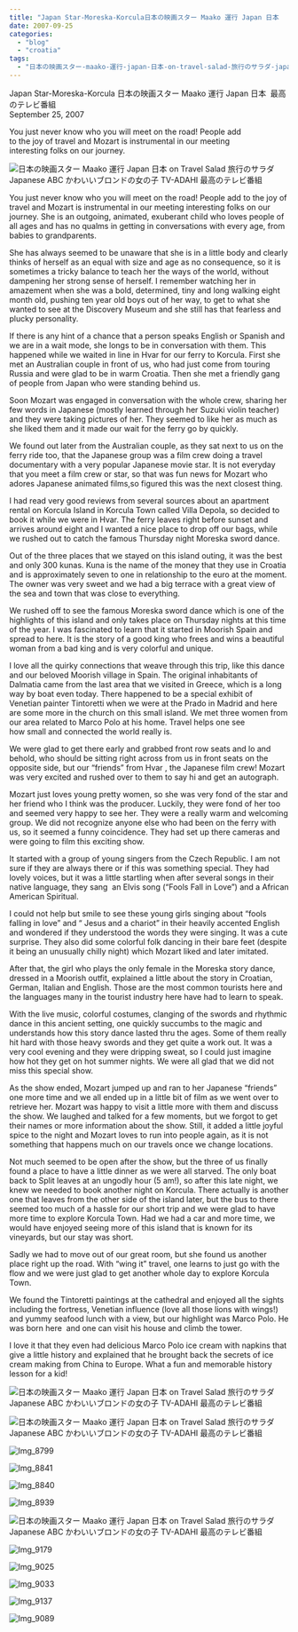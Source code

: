 ```yaml
---
title: "Japan Star-Moreska-Korcula日本の映画スター Maako 運行 Japan 日本   最高のテレビ番組"
date: 2007-09-25
categories: 
  - "blog"
  - "croatia"
tags: 
  - "日本の映画スター-maako-運行-japan-日本-on-travel-salad-旅行のサラダ-japane"
---
```


Japan Star-Moreska-Korcula 日本の映画スター Maako 運行 Japan 日本  最高のテレビ番組  
September 25, 2007

You just never know who you will meet on the road! People add  
to the joy of travel and Mozart is instrumental in our meeting  
interesting folks on our journey.

<!--more-->

![日本の映画スター Maako 運行 Japan 日本 on Travel Salad 旅行のサラダ Japanese ABC かわいいブロンドの女の子 TV-ADAHI 最高のテレビ番組](https://pub-ac94b3f306b24c0dba4238943c97f2e1.r2.dev/photos/uncategorized/2008/02/26/img_8788.png)

  

You just never know who you will meet on the road! People add to the joy of travel and Mozart is instrumental in our meeting interesting folks on our journey. She is an outgoing, animated, exuberant child who loves people of all ages and has no qualms in getting in conversations with every age, from babies to grandparents.

She has always seemed to be unaware that she is in a little body and clearly thinks of herself as an equal with size and age as no consequence, so it is sometimes a tricky balance to teach her the ways of the world, without dampening her strong sense of herself. I remember watching her in amazement when she was a bold, determined, tiny and long walking eight month old, pushing ten year old boys out of her way, to get to what she wanted to see at the Discovery Museum and she still has that fearless and plucky personality.

If there is any hint of a chance that a person speaks English or Spanish and we are in a wait mode, she longs to be in conversation with them. This happened while we waited in line in Hvar for our ferry to Korcula. First she met an Australian couple in front of us, who had just come from touring Russia and were glad to be in warm Croatia. Then she met a friendly gang of people from Japan who were standing behind us.

Soon Mozart was engaged in conversation with the whole crew, sharing her few words in Japanese (mostly learned through her Suzuki violin teacher) and they were taking pictures of her. They seemed to like her as much as she liked them and it made our wait for the ferry go by quickly.

We found out later from the Australian couple, as they sat next to us on the ferry ride too, that the Japanese group was a film crew doing a travel documentary with a very popular Japanese movie star. It is not everyday that you meet a film crew or star, so that was fun news for Mozart who adores Japanese animated films,so figured this was the next closest thing.

I had read very good reviews from several sources about an apartment rental on Korcula Island in Korcula Town called Villa Depola, so decided to book it while we were in Hvar. The ferry leaves right before sunset and arrives around eight and I wanted a nice place to drop off our bags, while we rushed out to catch the famous Thursday night Moreska sword dance.

Out of the three places that we stayed on this island outing, it was the best and only 300 kunas. Kuna is the name of the money that they use in Croatia and is approximately seven to one in relationship to the euro at the moment. The owner was very sweet and we had a big terrace with a great view of the sea and town that was close to everything.

We rushed off to see the famous Moreska sword dance which is one of the highlights of this island and only takes place on Thursday nights at this time of the year. I was fascinated to learn that it started in Moorish Spain and spread to here. It is the story of a good king who frees and wins a beautiful woman from a bad king and is very colorful and unique.

I love all the quirky connections that weave through this trip, like this dance and our beloved Moorish village in Spain. The original inhabitants of Dalmatia came from the last area that we visited in Greece, which is a long way by boat even today. There happened to be a special exhibit of  Venetian painter Tintoretti when we were at the Prado in Madrid and here are some more in the church on this small island. We met three women from our area related to Marco Polo at his home. Travel helps one see  
how small and connected the world really is.

We were glad to get there early and grabbed front row seats and lo and behold, who should be sitting right across from us in front seats on the opposite side, but our “friends” from Hvar , the Japanese film crew! Mozart was very excited and rushed over to them to say hi and get an autograph.

Mozart just loves young pretty women, so she was very fond of the star and her friend who I think was the producer. Luckily, they were fond of her too and seemed very happy to see her. They were a really warm and welcoming group. We did not recognize anyone else who had been on the ferry with us, so it seemed a funny coincidence. They had set up there cameras and were going to film this exciting show.

It started with a group of young singers from the Czech Republic. I am not sure if they are always there or if this was something special. They had lovely voices, but it was a little startling when after several songs in their native language, they sang  an Elvis song (“Fools Fall in Love”) and a African American Spiritual.

I could not help but smile to see these young girls singing about “fools falling in love” and “ Jesus and a chariot” in their heavily accented English and wondered if they understood the words they were singing. It was a cute surprise. They also did some colorful folk dancing in their bare feet (despite it being an unusually chilly night) which Mozart liked and later imitated.

After that, the girl who plays the only female in the Moreska story dance, dressed in a Moorish outfit, explained a little about the story in Croatian, German, Italian and English. Those are the most common tourists here and the languages many in the tourist industry here have had to learn to speak.

With the live music, colorful costumes, clanging of the swords and rhythmic dance in this ancient setting, one quickly succumbs to the magic and understands how this story dance lasted thru the ages. Some of them really hit hard with those heavy swords and they get quite a work out. It was a very cool evening and they were dripping sweat, so I could just imagine how hot they get on hot summer nights. We were all glad that we did not miss this special show.

As the show ended, Mozart jumped up and ran to her Japanese “friends” one more time and we all ended up in a little bit of film as we went over to retrieve her. Mozart was happy to visit a little more with them and discuss the show. We laughed and talked for a few moments, but we forgot to get their names or more information about the show. Still, it added a little joyful spice to the night and Mozart loves to run into people again, as it is not something that happens much on our travels once we change locations.

Not much seemed to be open after the show, but the three of us finally found a place to have a little dinner as we were all starved. The only boat back to Split leaves at an ungodly hour (5 am!), so after this late night, we knew we needed to book another night on Korcula. There actually is another one that leaves from the other side of the island later, but the bus to there seemed too much of a hassle for our short trip and we were glad to have more time to explore Korcula Town. Had we had a car and more time, we would have enjoyed seeing more of this island that is known for its vineyards, but our stay was short.

Sadly we had to move out of our great room, but she found us another place right up the road. With “wing it” travel, one learns to just go with the flow and we were just glad to get another whole day to explore Korcula Town.

We found the Tintoretti paintings at the cathedral and enjoyed all the sights including the fortress, Venetian influence (love all those lions with wings!) and yummy seafood lunch with a view, but our highlight was Marco Polo. He was born here  and one can visit his house and climb the tower.

I love it that they even had delicious Marco Polo ice cream with napkins that give a little history and explained that he brought back the secrets of ice cream making from China to Europe. What a fun and memorable history lesson for a kid!

![日本の映画スター Maako 運行 Japan 日本 on Travel Salad 旅行のサラダ Japanese ABC かわいいブロンドの女の子 TV-ADAHI 最高のテレビ番組](https://pub-ac94b3f306b24c0dba4238943c97f2e1.r2.dev/photos/uncategorized/2008/02/26/img_8792.png)

![日本の映画スター Maako 運行 Japan 日本 on Travel Salad 旅行のサラダ Japanese ABC かわいいブロンドの女の子 TV-ADAHI 最高のテレビ番組](https://pub-ac94b3f306b24c0dba4238943c97f2e1.r2.dev/photos/uncategorized/2008/02/26/img_8797.png)

![Img_8799](https://pub-ac94b3f306b24c0dba4238943c97f2e1.r2.dev/photos/uncategorized/2008/02/26/img_8799.png)

![Img_8841](https://pub-ac94b3f306b24c0dba4238943c97f2e1.r2.dev/photos/uncategorized/2008/02/26/img_8841.png)

![Img_8840](https://pub-ac94b3f306b24c0dba4238943c97f2e1.r2.dev/photos/uncategorized/2008/02/26/img_8840.png)

![Img_8939](https://pub-ac94b3f306b24c0dba4238943c97f2e1.r2.dev/photos/uncategorized/2008/02/26/img_8939.png)

![日本の映画スター Maako 運行 Japan 日本 on Travel Salad 旅行のサラダ Japanese ABC かわいいブロンドの女の子 TV-ADAHI 最高のテレビ番組](https://pub-ac94b3f306b24c0dba4238943c97f2e1.r2.dev/photos/uncategorized/2008/02/26/img_8954.png)

![Img_9179](https://pub-ac94b3f306b24c0dba4238943c97f2e1.r2.dev/photos/uncategorized/2008/02/26/img_9179.png)

![Img_9025](https://pub-ac94b3f306b24c0dba4238943c97f2e1.r2.dev/photos/uncategorized/2008/02/26/img_9025.png)

![Img_9033](https://pub-ac94b3f306b24c0dba4238943c97f2e1.r2.dev/photos/uncategorized/2008/02/26/img_9033.png)

![Img_9137](https://pub-ac94b3f306b24c0dba4238943c97f2e1.r2.dev/photos/uncategorized/2008/02/26/img_9137.png)

![Img_9089](https://pub-ac94b3f306b24c0dba4238943c97f2e1.r2.dev/photos/uncategorized/2008/02/26/img_9089.png)
